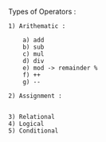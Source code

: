
Types of Operators : 

    1) Arithematic :

        a) add
        b) sub
        c) mul
        d) div
        e) mod -> remainder %
        f) ++
        g) --

    2) Assignment : 


    3) Relational
    4) Logical
    5) Conditional

